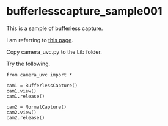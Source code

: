# bufferlesscapture_sample001

This is a sample of bufferless capture.

I am referring to [this page](https://stackoverflow.com/questions/43665208/how-to-get-the-latest-frame-from-capture-device-camera-in-opencv-python).

Copy camera_uvc.py to the Lib folder.

Try the following.

```
from camera_uvc import *

cam1 = BufferlessCapture()
cam1.view()
cam1.release()

cam2 = NormalCapture()
cam2.view()
cam2.release()
```
